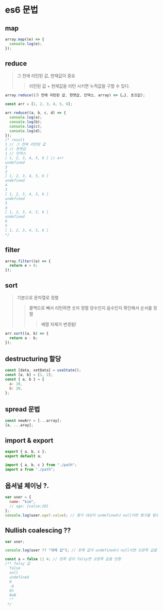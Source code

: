 # es6 문법

## map

```js
array.map((e) => {
  console.log(e);
});
```

## reduce

> 그 전에 리턴된 값, 현재값이 중요
>
> > 리턴된 값 + 현재값을 리턴 시키면 누적값을 구할 수 있다.

```js
array.reduce((그 전에 리턴된 값, 현잿값, 인덱스, array) => {…}, 초깃값);

const arr = [1, 2, 3, 4, 5, 6];

arr.reduce((a, b, c, d) => {
  console.log(a);
  console.log(b);
  console.log(c);
  console.log(d);
});
/* result
1 // 그 전에 리턴된 값
2 // 현잿값
1 // 인덱스
[ 1, 2, 3, 4, 5, 6 ] // arr
undefined
3
2
[ 1, 2, 3, 4, 5, 6 ]
undefined
4
3
[ 1, 2, 3, 4, 5, 6 ]
undefined
5
4
[ 1, 2, 3, 4, 5, 6 ]
undefined
6
5
[ 1, 2, 3, 4, 5, 6 ]
*/
```

## filter

```js
array.filter((e) => {
  return e > 0;
});
```

## sort

> 기본으로 문자열로 정렬
>
> > 콜백으로 빼서 리턴하면 숫자 정렬 양수인지 음수인지 확인해서 순서를 정렬
> >
> > > 배열 자체가 변경됨!

```js
arr.sort((a, b) => {
  return a - b;
});
```

## destructuring 할당

```js
const [data, setData] = useState();
const [a, b] = [1, 2];
const { a, b } = {
  a: 10,
  b: 20,
};
```

## spread 문법

```js
const newArr = [...array];
[a, ...aray];
```

## import & export

```js
export { a, b, c };
export default a;

import { a, b, c } from "./path";
import a from "./path";
```

## 옵셔널 체이닝 ?.

```js
var user = {
  name: "kim",
  // age: {value:20}
};
console.log(user.age?.value); // 평가 대상이 undefined나 null이면 평가를 멈추고 undefined를 반환
```

## Nullish coalescing ??

```js
var user;

console.log(user ?? "대체 값"); // 왼쪽 값이 undefined나 null이면 오른쪽 값을 반환

const a = false || 4; // 왼쪽 값이 falsy면 오른쪽 값을 반환
/** falsy 값
  false
  null
  undefined
  0
  -0
  0n
  NaN
  ""
 */
```
